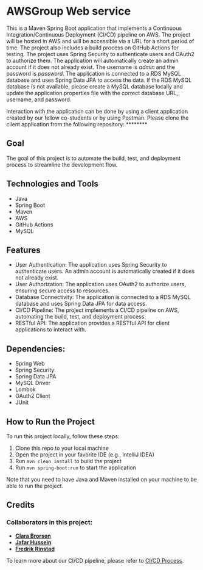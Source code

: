 # AWSGroup Web service
This is a Maven Spring Boot application that implements a Continuous Integration/Continuous Deployment (CI/CD) pipeline on AWS. The project will be hosted in AWS and will be accessible via a URL for a short period of time. The project also includes a build process on GitHub Actions for testing.
The project uses Spring Security to authenticate users and OAuth2 to authorize them.
The application will automatically create an admin account if it does not already exist. The username is *admin* and the password is *password*.
The application is connected to a RDS MySQL database and uses Spring Data JPA to access the data. If the RDS MySQL database is not available, please create a MySQL database locally and update the application.properties file with the correct database URL, username, and password.

Interaction with the application can be done by using a client application created by our fellow co-students or by using Postman.
Please clone the client application from the following repository: ********


## Goal

The goal of this project is to automate the build, test, and deployment process to streamline the development flow.

## Technologies and Tools

- Java
- Spring Boot
- Maven
- AWS
- GitHub Actions
- MySQL

## Features

- User Authentication: The application uses Spring Security to authenticate users. An admin account is automatically created if it does not already exist.
- User Authorization: The application uses OAuth2 to authorize users, ensuring secure access to resources.
- Database Connectivity: The application is connected to a RDS MySQL database and uses Spring Data JPA for data access.
- CI/CD Pipeline: The project implements a CI/CD pipeline on AWS, automating the build, test, and deployment process.
- RESTful API: The application provides a RESTful API for client applications to interact with.

## Dependencies:

- Spring Web
- Spring Security
- Spring Data JPA
- MySQL Driver
- Lombok
- OAuth2 Client
- JUnit

## How to Run the Project

To run this project locally, follow these steps:

1. Clone this repo to your local machine
2. Open the project in your favorite IDE (e.g., IntelliJ IDEA)
3. Run `mvn clean install` to build the project
4. Run `mvn spring-boot:run` to start the application

Note that you need to have Java and Maven installed on your machine to be able to run the project.

## Credits

### Collaborators in this project:
- **[Clara Brorson](https://github.com/clarabrorson)**
- **[Jafar Hussein](https://github.com/Jafar-Hussein)**
- **[Fredrik Rinstad](https://github.com/fringston)**

To learn more about our CI/CD pipeline, please refer to [CI/CD Process](CI_CD_PROCESS.md).